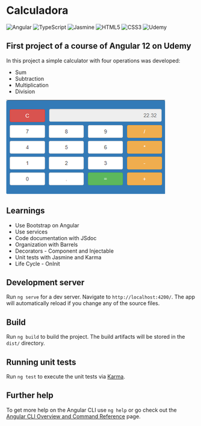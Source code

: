 # Calculadora

<div>
<img alt="Angular" src="https://img.shields.io/badge/angular-%23DD0031.svg?style=for-the-badge&logo=angular&logoColor=white"/>

<img alt="TypeScript" src="https://img.shields.io/badge/typescript-%23007ACC.svg?style=for-the-badge&logo=typescript&logoColor=white"/>

<img alt="Jasmine" src="https://img.shields.io/badge/jasmine-%238A4182.svg?style=for-the-badge&logo=jasmine&logoColor=white" />

<img alt="HTML5" src="https://img.shields.io/badge/html5-%23E34F26.svg?style=for-the-badge&logo=html5&logoColor=white"/>

<img alt="CSS3" src="https://img.shields.io/badge/css3-%231572B6.svg?style=for-the-badge&logo=css3&logoColor=white"/>

<img alt="Udemy" src="https://img.shields.io/badge/Udemy-%23EA5252.svg?style=for-the-badge&logo=Udemy&logoColor=white"/>
</div>
  
## First project of a course of Angular 12 on Udemy
In this project a simple calculator with four operations was developed:
* Sum
* Subtraction
* Multiplication
* Division

![Print of project](https://github.com/andyantunes/calculadora/blob/main/src/assets/prints/calculadora.png)

## Learnings
* Use Bootstrap on Angular
* Use services
* Code documentation with JSdoc
* Organization with Barrels
* Decorators - Component and Injectable
* Unit tests with Jasmine and Karma
* Life Cycle - OnInit

## Development server

Run `ng serve` for a dev server. Navigate to `http://localhost:4200/`. The app will automatically reload if you change any of the source files.

## Build

Run `ng build` to build the project. The build artifacts will be stored in the `dist/` directory.

## Running unit tests

Run `ng test` to execute the unit tests via [Karma](https://karma-runner.github.io).

## Further help

To get more help on the Angular CLI use `ng help` or go check out the [Angular CLI Overview and Command Reference](https://angular.io/cli) page.
